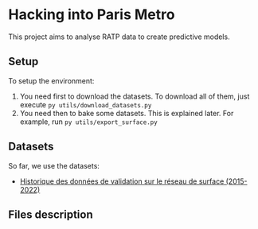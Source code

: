 # Hacking into Paris Metro
This project aims to analyse RATP data to create predictive models.



## Setup
To setup the environment:

1. You need first to download the datasets. To download all of them, just execute `py utils/download_datasets.py`
1. You need then to bake some datasets. This is explained later. For example, run `py utils/export_surface.py`

## Datasets
So far, we use the datasets:
 -  [Historique des données de validation sur le réseau de surface (2015-2022)](https://www.data.gouv.fr/fr/datasets/historique-des-donnees-de-validation-sur-le-reseau-de-surface-2015-2022/)


## Files description
